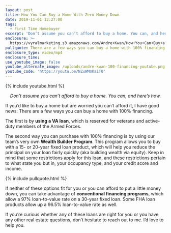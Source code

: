 ```yaml
---
layout: post
title: How You Can Buy a Home With Zero Money Down
date: 2019-11-01 13:27:00
tags:
  - First Time Homebuyer
excerpt: 'Don’t assume you can’t afford to buy a home. You can, and here’s how.'
enclosure: >-
  https://vyralmarketing.s3.amazonaws.com/Andre+Kwan/How+You+Can+Buy+a+Home+With+Zero+Money+Down.mp4
pullquote: There are a few ways you can buy a home with 100% financing.
enclosure_type: video/mp4
enclosure_time:
use_youtube_image: false
youtube_alternate_image: /uploads/andre-kwan-100-financing-youtube.png
youtube_code: 'https://youtu.be/NZuWMmKaiT0'
---
```


{% include youtube.html %}

<p style="text-align: center;"><em>Don’t assume you can’t afford to buy a home. You can, and here’s how.</em></p>

If you’d like to buy a home but are worried you can’t afford it, I have good news: There are a few ways you can buy a home with 100% financing.&nbsp;

The first is by **using a VA loan**, which is reserved for veterans and active-duty members of the Armed Forces.

The second way you can purchase with 100% financing is by using our team’s very own **Wealth Builder Program**. This program allows you to buy with a 15- or 20-year fixed loan product, which will help you reduce the principal on your loan fairly quickly (aka building wealth via equity). Keep in mind that some restrictions apply for this loan, and these restrictions pertain to what state you but in, your occupancy type, and your credit score and income.&nbsp;

{% include pullquote.html %}

If neither of these options fit for you or you can afford to put a little money down, you can take advantage of **conventional financing programs**, which allow a 97% loan-to-value rate on a 30-year fixed loan. Some FHA loan products allow up a 96.5% loan-to-value rate as well.

If you’re curious whether any of these loans are right for you or you have any other real estate questions, don’t hesitate to reach out to me. I’d love to help you.
